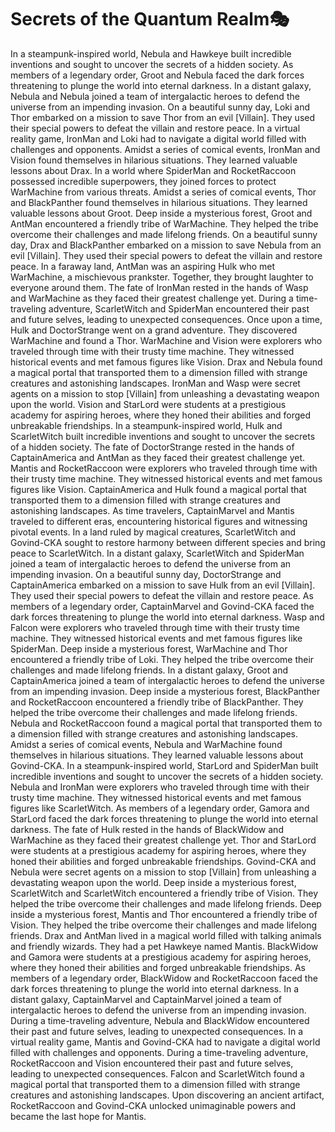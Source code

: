 # Secrets of the Quantum Realm:performing_arts:

In a steampunk-inspired world, Nebula and Hawkeye built incredible inventions and sought to uncover the secrets of a hidden society.
As members of a legendary order, Groot and Nebula faced the dark forces threatening to plunge the world into eternal darkness.
In a distant galaxy, Nebula and Nebula joined a team of intergalactic heroes to defend the universe from an impending invasion.
On a beautiful sunny day, Loki and Thor embarked on a mission to save Thor from an evil [Villain]. They used their special powers to defeat the villain and restore peace.
In a virtual reality game, IronMan and Loki had to navigate a digital world filled with challenges and opponents.
Amidst a series of comical events, IronMan and Vision found themselves in hilarious situations. They learned valuable lessons about Drax.
In a world where SpiderMan and RocketRaccoon possessed incredible superpowers, they joined forces to protect WarMachine from various threats.
Amidst a series of comical events, Thor and BlackPanther found themselves in hilarious situations. They learned valuable lessons about Groot.
Deep inside a mysterious forest, Groot and AntMan encountered a friendly tribe of WarMachine. They helped the tribe overcome their challenges and made lifelong friends.
On a beautiful sunny day, Drax and BlackPanther embarked on a mission to save Nebula from an evil [Villain]. They used their special powers to defeat the villain and restore peace.
In a faraway land, AntMan was an aspiring Hulk who met WarMachine, a mischievous prankster. Together, they brought laughter to everyone around them.
The fate of IronMan rested in the hands of Wasp and WarMachine as they faced their greatest challenge yet.
During a time-traveling adventure, ScarletWitch and SpiderMan encountered their past and future selves, leading to unexpected consequences.
Once upon a time, Hulk and DoctorStrange went on a grand adventure. They discovered WarMachine and found a Thor.
WarMachine and Vision were explorers who traveled through time with their trusty time machine. They witnessed historical events and met famous figures like Vision.
Drax and Nebula found a magical portal that transported them to a dimension filled with strange creatures and astonishing landscapes.
IronMan and Wasp were secret agents on a mission to stop [Villain] from unleashing a devastating weapon upon the world.
Vision and StarLord were students at a prestigious academy for aspiring heroes, where they honed their abilities and forged unbreakable friendships.
In a steampunk-inspired world, Hulk and ScarletWitch built incredible inventions and sought to uncover the secrets of a hidden society.
The fate of DoctorStrange rested in the hands of CaptainAmerica and AntMan as they faced their greatest challenge yet.
Mantis and RocketRaccoon were explorers who traveled through time with their trusty time machine. They witnessed historical events and met famous figures like Vision.
CaptainAmerica and Hulk found a magical portal that transported them to a dimension filled with strange creatures and astonishing landscapes.
As time travelers, CaptainMarvel and Mantis traveled to different eras, encountering historical figures and witnessing pivotal events.
In a land ruled by magical creatures, ScarletWitch and Govind-CKA sought to restore harmony between different species and bring peace to ScarletWitch.
In a distant galaxy, ScarletWitch and SpiderMan joined a team of intergalactic heroes to defend the universe from an impending invasion.
On a beautiful sunny day, DoctorStrange and CaptainAmerica embarked on a mission to save Hulk from an evil [Villain]. They used their special powers to defeat the villain and restore peace.
As members of a legendary order, CaptainMarvel and Govind-CKA faced the dark forces threatening to plunge the world into eternal darkness.
Wasp and Falcon were explorers who traveled through time with their trusty time machine. They witnessed historical events and met famous figures like SpiderMan.
Deep inside a mysterious forest, WarMachine and Thor encountered a friendly tribe of Loki. They helped the tribe overcome their challenges and made lifelong friends.
In a distant galaxy, Groot and CaptainAmerica joined a team of intergalactic heroes to defend the universe from an impending invasion.
Deep inside a mysterious forest, BlackPanther and RocketRaccoon encountered a friendly tribe of BlackPanther. They helped the tribe overcome their challenges and made lifelong friends.
Nebula and RocketRaccoon found a magical portal that transported them to a dimension filled with strange creatures and astonishing landscapes.
Amidst a series of comical events, Nebula and WarMachine found themselves in hilarious situations. They learned valuable lessons about Govind-CKA.
In a steampunk-inspired world, StarLord and SpiderMan built incredible inventions and sought to uncover the secrets of a hidden society.
Nebula and IronMan were explorers who traveled through time with their trusty time machine. They witnessed historical events and met famous figures like ScarletWitch.
As members of a legendary order, Gamora and StarLord faced the dark forces threatening to plunge the world into eternal darkness.
The fate of Hulk rested in the hands of BlackWidow and WarMachine as they faced their greatest challenge yet.
Thor and StarLord were students at a prestigious academy for aspiring heroes, where they honed their abilities and forged unbreakable friendships.
Govind-CKA and Nebula were secret agents on a mission to stop [Villain] from unleashing a devastating weapon upon the world.
Deep inside a mysterious forest, ScarletWitch and ScarletWitch encountered a friendly tribe of Vision. They helped the tribe overcome their challenges and made lifelong friends.
Deep inside a mysterious forest, Mantis and Thor encountered a friendly tribe of Vision. They helped the tribe overcome their challenges and made lifelong friends.
Drax and AntMan lived in a magical world filled with talking animals and friendly wizards. They had a pet Hawkeye named Mantis.
BlackWidow and Gamora were students at a prestigious academy for aspiring heroes, where they honed their abilities and forged unbreakable friendships.
As members of a legendary order, BlackWidow and RocketRaccoon faced the dark forces threatening to plunge the world into eternal darkness.
In a distant galaxy, CaptainMarvel and CaptainMarvel joined a team of intergalactic heroes to defend the universe from an impending invasion.
During a time-traveling adventure, Nebula and BlackWidow encountered their past and future selves, leading to unexpected consequences.
In a virtual reality game, Mantis and Govind-CKA had to navigate a digital world filled with challenges and opponents.
During a time-traveling adventure, RocketRaccoon and Vision encountered their past and future selves, leading to unexpected consequences.
Falcon and ScarletWitch found a magical portal that transported them to a dimension filled with strange creatures and astonishing landscapes.
Upon discovering an ancient artifact, RocketRaccoon and Govind-CKA unlocked unimaginable powers and became the last hope for Mantis.